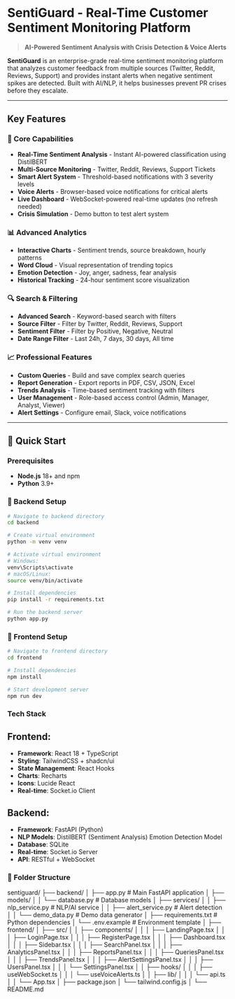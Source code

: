 # SentiGuard - Real-Time Customer Sentiment Monitoring Platform

> **AI-Powered Sentiment Analysis with Crisis Detection & Voice Alerts**

**SentiGuard** is an enterprise-grade real-time sentiment monitoring platform that analyzes customer feedback from multiple sources (Twitter, Reddit, Reviews, Support) and provides instant alerts when negative sentiment spikes are detected. Built with AI/NLP, it helps businesses prevent PR crises before they escalate.

---

## Key Features

### 🎯 Core Capabilities
- **Real-Time Sentiment Analysis** - Instant AI-powered classification using DistilBERT
- **Multi-Source Monitoring** - Twitter, Reddit, Reviews, Support Tickets
- **Smart Alert System** - Threshold-based notifications with 3 severity levels
- **Voice Alerts** - Browser-based voice notifications for critical alerts
- **Live Dashboard** - WebSocket-powered real-time updates (no refresh needed)
- **Crisis Simulation** - Demo button to test alert system

### 📊 Advanced Analytics
- **Interactive Charts** - Sentiment trends, source breakdown, hourly patterns
- **Word Cloud** - Visual representation of trending topics
- **Emotion Detection** - Joy, anger, sadness, fear analysis
- **Historical Tracking** - 24-hour sentiment score visualization

### 🔍 Search & Filtering
- **Advanced Search** - Keyword-based search with filters
- **Source Filter** - Filter by Twitter, Reddit, Reviews, Support
- **Sentiment Filter** - Filter by Positive, Negative, Neutral
- **Date Range Filter** - Last 24h, 7 days, 30 days, All time

### 📈 Professional Features
- **Custom Queries** - Build and save complex search queries
- **Report Generation** - Export reports in PDF, CSV, JSON, Excel
- **Trends Analysis** - Time-based sentiment tracking with filters
- **User Management** - Role-based access control (Admin, Manager, Analyst, Viewer)
- **Alert Settings** - Configure email, Slack, voice notifications

---

## 🚀 Quick Start

### Prerequisites
- **Node.js** 18+ and npm
- **Python** 3.9+

### 🔧 Backend Setup

```bash
# Navigate to backend directory
cd backend

# Create virtual environment
python -m venv venv

# Activate virtual environment
# Windows:
venv\Scripts\activate
# macOS/Linux:
source venv/bin/activate

# Install dependencies
pip install -r requirements.txt

# Run the backend server
python app.py

```

### 🔧 Frontend Setup

```bash
# Navigate to frontend directory
cd frontend

# Install dependencies
npm install

# Start development server
npm run dev
```
### Tech Stack

## Frontend:

- **Framework**: React 18 + TypeScript
- **Styling**: TailwindCSS + shadcn/ui
- **State Management**: React Hooks
- **Charts**: Recharts
- **Icons**: Lucide React
- **Real-time**: Socket.io Client

## Backend:

- **Framework**: FastAPI (Python)
- **NLP Models**:
       DistilBERT (Sentiment Analysis)
       Emotion Detection Model
- **Database**: SQLite 
- **Real-time**: Socket.io Server
- **API**: RESTful + WebSocket

### 📂 Folder Structure

 sentiguard/
 ├── backend/
 │   ├── app.py                 # Main FastAPI application
 │   ├── models/
 │   │   └── database.py        # Database models
 │   ├── services/
 │   │   ├── nlp_service.py     # NLP/AI service
 │   │   ├── alert_service.py   # Alert detection
│   │   └── demo_data.py       # Demo data generator
│   ├── requirements.txt       # Python dependencies
│   └── .env.example          # Environment template
│
├── frontend/
│   ├── src/
│   │   ├── components/
│   │   │   ├── LandingPage.tsx
│   │   │   ├── LoginPage.tsx
│   │   │   ├── RegisterPage.tsx
│   │   │   ├── Dashboard.tsx
│   │   │   ├── Sidebar.tsx
│   │   │   ├── SearchPanel.tsx
│   │   │   ├── AnalyticsPanel.tsx
│   │   │   ├── ReportsPanel.tsx
│   │   │   ├── QueriesPanel.tsx
│   │   │   ├── TrendsPanel.tsx
│   │   │   ├── AlertSettingsPanel.tsx
│   │   │   ├── UsersPanel.tsx
│   │   │   └── SettingsPanel.tsx
│   │   ├── hooks/
│   │   │   ├── useWebSocket.ts
│   │   │   └── useVoiceAlerts.ts
│   │   ├── lib/
│   │   │   └── api.ts
│   │   └── App.tsx
│   ├── package.json
│   └── tailwind.config.js
│
└── README.md


